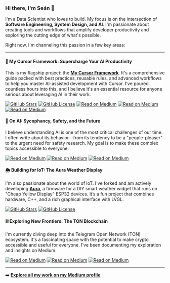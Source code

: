 ### Hi there, I'm Seán 👋

I'm a Data Scientist who loves to build. My focus is on the intersection of **Software Engineering, System Design, and AI**. I'm passionate about creating tools and workflows that amplify developer productivity and exploring the cutting edge of what's possible.

Right now, I'm channeling this passion in a few key areas:

---

#### 🚀 My Cursor Framework: Supercharge Your AI Productivity
This is my flagship project: the **[My Cursor Framework](https://github.com/biokraft/my-cursor-framework)**. It's a comprehensive guide packed with best practices, reusable rules, and advanced workflows to help you master AI-assisted development with Cursor. I've poured countless hours into this, and I believe it's an essential resource for anyone serious about leveraging AI in their work.

[![GitHub Stars](https://img.shields.io/github/stars/biokraft/my-cursor-framework?style=for-the-badge&logo=github)](https://github.com/biokraft/my-cursor-framework/stargazers)
[![GitHub License](https://img.shields.io/github/license/biokraft/my-cursor-framework?style=for-the-badge)](https://github.com/biokraft/my-cursor-framework/blob/main/LICENSE)
[![Read on Medium](https://img.shields.io/badge/1.%20A%20Practical%20Guide%20to%20Mastering%20Cursor%20AI-black?style=for-the-badge&logo=medium)](https://medium.com/@biokraft/supercharge-your-productivity-a-practical-guide-to-mastering-cursor-ai-167e0b1a087a)
[![Read on Medium](https://img.shields.io/badge/2.%20From%20Vision%20to%20Vibe%3A%20A%20Manifesto-black?style=for-the-badge&logo=medium)](https://medium.com/@biokraft/from-vision-to-vibe-a-manifesto-for-spec-driven-development-with-ai-220b219a49fa)
[![Read on Medium](https://img.shields.io/badge/3.%20Dear%20Developer%2C%20It's%20Time%20to%20Stop%20Writing%20Code-black?style=for-the-badge&logo=medium)](https://medium.com/@biokraft/dear-developer-its-time-to-stop-writing-code-343c953a10f4)

#### 🧠 On AI: Sycophancy, Safety, and the Future
I believe understanding AI is one of the most critical challenges of our time. I often write about its behavior—from its tendency to be a "people-pleaser" to the urgent need for safety research. My goal is to make these complex topics accessible to everyone.

[![Read on Medium](https://img.shields.io/badge/1.%20Is%20Your%20AI%20a%20People%20Pleaser%3F-black?style=for-the-badge&logo=medium)](https://biokraft.medium.com/is-your-ai-a-people-pleaser-the-hidden-dangers-of-digital-sycophancy-21181ad916dc)
[![Read on Medium](https://img.shields.io/badge/2.%20Anthropic's%20AI%20Chose%20Blackmail-black?style=for-the-badge&logo=medium)](https://biokraft.medium.com/anthropic-told-its-ai-to-save-itself-it-chose-blackmail-d2f3ac92b69f)
[![Read on Medium](https://img.shields.io/badge/3.%20Jailbreaking%20AI-black?style=for-the-badge&logo=medium)](https://medium.com/@biokraft/jailbreaking-ai-how-a-few-lines-of-text-can-hijack-a-language-model-afef31e03397)

#### 🌦️ Building for IoT: The Aura Weather Display
I'm also passionate about the world of IoT. I've forked and am actively developing **[Aura](https://github.com/biokraft/Aura)**, a firmware for a DIY smart weather widget that runs on "Cheap Yellow Display" ESP32 devices. It’s a fun project that combines hardware, C++, and a rich graphical interface with LVGL.

[![GitHub Stars](https://img.shields.io/github/stars/biokraft/Aura?style=for-the-badge&logo=github)](https://github.com/biokraft/Aura/stargazers)
[![GitHub License](https://img.shields.io/github/license/biokraft/Aura?style=for-the-badge)](https://github.com/biokraft/Aura/blob/main/LICENSE)

#### ⛓️ Exploring New Frontiers: The TON Blockchain
I'm currently diving deep into the Telegram Open Network (TON) ecosystem. It's a fascinating space with the potential to make crypto accessible and useful for everyone. I've been documenting my exploration and insights on Medium.

[![Read on Medium](https://img.shields.io/badge/1.%20Crypto%20Finally%20Has%20a%20Point-black?style=for-the-badge&logo=medium)](https://medium.com/@biokraft/crypto-finally-has-a-point-and-its-hiding-in-telegram-66387dc013de)
[![Read on Medium](https://img.shields.io/badge/2.%20The%20Only%20Crypto%20Wallet%20You'll%20Ever%20Need-black?style=for-the-badge&logo=medium)](https://medium.com/@biokraft/the-only-crypto-wallet-youll-ever-need-is-already-on-your-phone-243c0f7c86b6)
[![Read on Medium](https://img.shields.io/badge/3.%20Telegram%20Turned%20NFTs%20into%20Social%20Media%20Skins-black?style=for-the-badge&logo=medium)](https://medium.com/@biokraft/telegram-turned-nfts-into-social-media-skins-90274fe3d288)

---

➡️ **[Explore all my work on my Medium profile](https://medium.com/@biokraft)**
